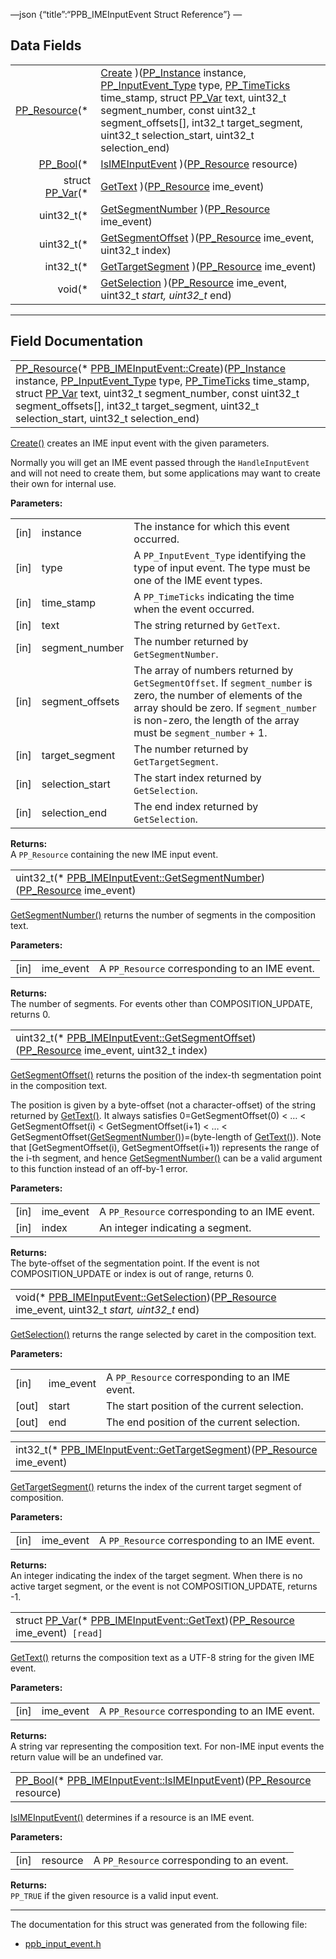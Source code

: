 —json {“title”:“PPB\_IMEInputEvent Struct Reference”} —

Data Fields
-----------

<table><tbody><tr class="odd"><td style="text-align: right;"><a href="/docs/native-client/pepper_beta/c/group___typedefs#gafdc3895ee80f4750d0d95ae1b677e9b7" class="el">PP_Resource</a>(* </td><td><a href="/docs/native-client/pepper_beta/c/struct_p_p_b___i_m_e_input_event__1__0#ad4bd2c64c71c9af07c110e47d64d94c4" class="el">Create</a> )(<a href="/docs/native-client/pepper_beta/c/group___typedefs#ga89b662403e6a687bb914b80114c0d19d" class="el">PP_Instance</a> instance, <a href="/docs/native-client/pepper_beta/c/group___enums#gaca7296cfec99fcb6646b7144d1d6a0c5" class="el">PP_InputEvent_Type</a> type, <a href="/docs/native-client/pepper_beta/c/group___typedefs#ga71cb1042cdeb38d7881b121f3b09ce94" class="el">PP_TimeTicks</a> time_stamp, struct <a href="/docs/native-client/pepper_beta/c/struct_p_p___var/" class="el">PP_Var</a> text, uint32_t segment_number, const uint32_t segment_offsets[], int32_t target_segment, uint32_t selection_start, uint32_t selection_end)</td></tr><tr class="even"><td style="text-align: right;"><a href="/docs/native-client/pepper_beta/c/group___enums#ga4f272d99be14aacafe08dfd4ef830918" class="el">PP_Bool</a>(* </td><td><a href="/docs/native-client/pepper_beta/c/struct_p_p_b___i_m_e_input_event__1__0#a73a886654b174d99af7f52c13272dce0" class="el">IsIMEInputEvent</a> )(<a href="/docs/native-client/pepper_beta/c/group___typedefs#gafdc3895ee80f4750d0d95ae1b677e9b7" class="el">PP_Resource</a> resource)</td></tr><tr class="odd"><td style="text-align: right;">struct <a href="/docs/native-client/pepper_beta/c/struct_p_p___var/" class="el">PP_Var</a>(* </td><td><a href="/docs/native-client/pepper_beta/c/struct_p_p_b___i_m_e_input_event__1__0#a107e031acc73b3c620b0d92245952e6e" class="el">GetText</a> )(<a href="/docs/native-client/pepper_beta/c/group___typedefs#gafdc3895ee80f4750d0d95ae1b677e9b7" class="el">PP_Resource</a> ime_event)</td></tr><tr class="even"><td style="text-align: right;">uint32_t(* </td><td><a href="/docs/native-client/pepper_beta/c/struct_p_p_b___i_m_e_input_event__1__0#a1b3d8e023aa9400dff5b3a32a49cc018" class="el">GetSegmentNumber</a> )(<a href="/docs/native-client/pepper_beta/c/group___typedefs#gafdc3895ee80f4750d0d95ae1b677e9b7" class="el">PP_Resource</a> ime_event)</td></tr><tr class="odd"><td style="text-align: right;">uint32_t(* </td><td><a href="/docs/native-client/pepper_beta/c/struct_p_p_b___i_m_e_input_event__1__0#a5d469ddc9be36e60eda5ab74878da205" class="el">GetSegmentOffset</a> )(<a href="/docs/native-client/pepper_beta/c/group___typedefs#gafdc3895ee80f4750d0d95ae1b677e9b7" class="el">PP_Resource</a> ime_event, uint32_t index)</td></tr><tr class="even"><td style="text-align: right;">int32_t(* </td><td><a href="/docs/native-client/pepper_beta/c/struct_p_p_b___i_m_e_input_event__1__0#ac4891be932c004cff409df47fe4627fa" class="el">GetTargetSegment</a> )(<a href="/docs/native-client/pepper_beta/c/group___typedefs#gafdc3895ee80f4750d0d95ae1b677e9b7" class="el">PP_Resource</a> ime_event)</td></tr><tr class="odd"><td style="text-align: right;">void(* </td><td><a href="/docs/native-client/pepper_beta/c/struct_p_p_b___i_m_e_input_event__1__0#a42150bcee1b6416ec89780343ce2b30a" class="el">GetSelection</a> )(<a href="/docs/native-client/pepper_beta/c/group___typedefs#gafdc3895ee80f4750d0d95ae1b677e9b7" class="el">PP_Resource</a> ime_event, uint32_t <em>start, uint32_t</em> end)</td></tr></tbody></table>

------------------------------------------------------------------------

Field Documentation
-------------------

<span id="ad4bd2c64c71c9af07c110e47d64d94c4" class="anchor" style="margin: 0;"></span>

<table><tbody><tr class="odd"><td><a href="/docs/native-client/pepper_beta/c/group___typedefs#gafdc3895ee80f4750d0d95ae1b677e9b7" class="el">PP_Resource</a>(* <a href="/docs/native-client/pepper_beta/c/struct_p_p_b___i_m_e_input_event__1__0#ad4bd2c64c71c9af07c110e47d64d94c4" class="el">PPB_IMEInputEvent::Create</a>)(<a href="/docs/native-client/pepper_beta/c/group___typedefs#ga89b662403e6a687bb914b80114c0d19d" class="el">PP_Instance</a> instance, <a href="/docs/native-client/pepper_beta/c/group___enums#gaca7296cfec99fcb6646b7144d1d6a0c5" class="el">PP_InputEvent_Type</a> type, <a href="/docs/native-client/pepper_beta/c/group___typedefs#ga71cb1042cdeb38d7881b121f3b09ce94" class="el">PP_TimeTicks</a> time_stamp, struct <a href="/docs/native-client/pepper_beta/c/struct_p_p___var/" class="el">PP_Var</a> text, uint32_t segment_number, const uint32_t segment_offsets[], int32_t target_segment, uint32_t selection_start, uint32_t selection_end)</td></tr></tbody></table>

<a href="/docs/native-client/pepper_beta/c/struct_p_p_b___i_m_e_input_event__1__0#ad4bd2c64c71c9af07c110e47d64d94c4" class="el" title="Create() creates an IME input event with the given parameters.">Create()</a> creates an IME input event with the given parameters.

Normally you will get an IME event passed through the `HandleInputEvent` and will not need to create them, but some applications may want to create their own for internal use.

**Parameters:**  

<table><tbody><tr class="odd"><td>[in]</td><td>instance</td><td>The instance for which this event occurred.</td></tr><tr class="even"><td>[in]</td><td>type</td><td>A <code>PP_InputEvent_Type</code> identifying the type of input event. The type must be one of the IME event types.</td></tr><tr class="odd"><td>[in]</td><td>time_stamp</td><td>A <code>PP_TimeTicks</code> indicating the time when the event occurred.</td></tr><tr class="even"><td>[in]</td><td>text</td><td>The string returned by <code>GetText</code>.</td></tr><tr class="odd"><td>[in]</td><td>segment_number</td><td>The number returned by <code>GetSegmentNumber</code>.</td></tr><tr class="even"><td>[in]</td><td>segment_offsets</td><td>The array of numbers returned by <code>GetSegmentOffset</code>. If <code>segment_number</code> is zero, the number of elements of the array should be zero. If <code>segment_number</code> is non-zero, the length of the array must be <code>segment_number</code> + 1.</td></tr><tr class="odd"><td>[in]</td><td>target_segment</td><td>The number returned by <code>GetTargetSegment</code>.</td></tr><tr class="even"><td>[in]</td><td>selection_start</td><td>The start index returned by <code>GetSelection</code>.</td></tr><tr class="odd"><td>[in]</td><td>selection_end</td><td>The end index returned by <code>GetSelection</code>.</td></tr></tbody></table>

**Returns:**  
A `PP_Resource` containing the new IME input event.

<span id="a1b3d8e023aa9400dff5b3a32a49cc018" class="anchor" style="margin: 0;"></span>

<table><tbody><tr class="odd"><td>uint32_t(* <a href="/docs/native-client/pepper_beta/c/struct_p_p_b___i_m_e_input_event__1__0#a1b3d8e023aa9400dff5b3a32a49cc018" class="el">PPB_IMEInputEvent::GetSegmentNumber</a>)(<a href="/docs/native-client/pepper_beta/c/group___typedefs#gafdc3895ee80f4750d0d95ae1b677e9b7" class="el">PP_Resource</a> ime_event)</td></tr></tbody></table>

<a href="/docs/native-client/pepper_beta/c/struct_p_p_b___i_m_e_input_event__1__0#a1b3d8e023aa9400dff5b3a32a49cc018" class="el" title="GetSegmentNumber() returns the number of segments in the composition text.">GetSegmentNumber()</a> returns the number of segments in the composition text.

**Parameters:**  

<table><tbody><tr class="odd"><td>[in]</td><td>ime_event</td><td>A <code>PP_Resource</code> corresponding to an IME event.</td></tr></tbody></table>

**Returns:**  
The number of segments. For events other than COMPOSITION\_UPDATE, returns 0.

<span id="a5d469ddc9be36e60eda5ab74878da205" class="anchor" style="margin: 0;"></span>

<table><tbody><tr class="odd"><td>uint32_t(* <a href="/docs/native-client/pepper_beta/c/struct_p_p_b___i_m_e_input_event__1__0#a5d469ddc9be36e60eda5ab74878da205" class="el">PPB_IMEInputEvent::GetSegmentOffset</a>)(<a href="/docs/native-client/pepper_beta/c/group___typedefs#gafdc3895ee80f4750d0d95ae1b677e9b7" class="el">PP_Resource</a> ime_event, uint32_t index)</td></tr></tbody></table>

<a href="/docs/native-client/pepper_beta/c/struct_p_p_b___i_m_e_input_event__1__0#a5d469ddc9be36e60eda5ab74878da205" class="el" title="GetSegmentOffset() returns the position of the index-th segmentation point in the composition text...">GetSegmentOffset()</a> returns the position of the index-th segmentation point in the composition text.

The position is given by a byte-offset (not a character-offset) of the string returned by <a href="/docs/native-client/pepper_beta/c/struct_p_p_b___i_m_e_input_event__1__0#a107e031acc73b3c620b0d92245952e6e" class="el" title="GetText() returns the composition text as a UTF-8 string for the given IME event.">GetText()</a>. It always satisfies 0=GetSegmentOffset(0) &lt; … &lt; GetSegmentOffset(i) &lt; GetSegmentOffset(i+1) &lt; … &lt; GetSegmentOffset(<a href="/docs/native-client/pepper_beta/c/struct_p_p_b___i_m_e_input_event__1__0#a1b3d8e023aa9400dff5b3a32a49cc018" class="el" title="GetSegmentNumber() returns the number of segments in the composition text.">GetSegmentNumber()</a>)=(byte-length of <a href="/docs/native-client/pepper_beta/c/struct_p_p_b___i_m_e_input_event__1__0#a107e031acc73b3c620b0d92245952e6e" class="el" title="GetText() returns the composition text as a UTF-8 string for the given IME event.">GetText()</a>). Note that \[GetSegmentOffset(i), GetSegmentOffset(i+1)) represents the range of the i-th segment, and hence <a href="/docs/native-client/pepper_beta/c/struct_p_p_b___i_m_e_input_event__1__0#a1b3d8e023aa9400dff5b3a32a49cc018" class="el" title="GetSegmentNumber() returns the number of segments in the composition text.">GetSegmentNumber()</a> can be a valid argument to this function instead of an off-by-1 error.

**Parameters:**  

<table><tbody><tr class="odd"><td>[in]</td><td>ime_event</td><td>A <code>PP_Resource</code> corresponding to an IME event.</td></tr><tr class="even"><td>[in]</td><td>index</td><td>An integer indicating a segment.</td></tr></tbody></table>

**Returns:**  
The byte-offset of the segmentation point. If the event is not COMPOSITION\_UPDATE or index is out of range, returns 0.

<span id="a42150bcee1b6416ec89780343ce2b30a" class="anchor" style="margin: 0;"></span>

<table><tbody><tr class="odd"><td>void(* <a href="/docs/native-client/pepper_beta/c/struct_p_p_b___i_m_e_input_event__1__0#a42150bcee1b6416ec89780343ce2b30a" class="el">PPB_IMEInputEvent::GetSelection</a>)(<a href="/docs/native-client/pepper_beta/c/group___typedefs#gafdc3895ee80f4750d0d95ae1b677e9b7" class="el">PP_Resource</a> ime_event, uint32_t <em>start, uint32_t</em> end)</td></tr></tbody></table>

<a href="/docs/native-client/pepper_beta/c/struct_p_p_b___i_m_e_input_event__1__0#a42150bcee1b6416ec89780343ce2b30a" class="el" title="GetSelection() returns the range selected by caret in the composition text.">GetSelection()</a> returns the range selected by caret in the composition text.

**Parameters:**  

<table><tbody><tr class="odd"><td>[in]</td><td>ime_event</td><td>A <code>PP_Resource</code> corresponding to an IME event.</td></tr><tr class="even"><td>[out]</td><td>start</td><td>The start position of the current selection.</td></tr><tr class="odd"><td>[out]</td><td>end</td><td>The end position of the current selection.</td></tr></tbody></table>

<span id="ac4891be932c004cff409df47fe4627fa" class="anchor" style="margin: 0;"></span>

<table><tbody><tr class="odd"><td>int32_t(* <a href="/docs/native-client/pepper_beta/c/struct_p_p_b___i_m_e_input_event__1__0#ac4891be932c004cff409df47fe4627fa" class="el">PPB_IMEInputEvent::GetTargetSegment</a>)(<a href="/docs/native-client/pepper_beta/c/group___typedefs#gafdc3895ee80f4750d0d95ae1b677e9b7" class="el">PP_Resource</a> ime_event)</td></tr></tbody></table>

<a href="/docs/native-client/pepper_beta/c/struct_p_p_b___i_m_e_input_event__1__0#ac4891be932c004cff409df47fe4627fa" class="el" title="GetTargetSegment() returns the index of the current target segment of composition.">GetTargetSegment()</a> returns the index of the current target segment of composition.

**Parameters:**  

<table><tbody><tr class="odd"><td>[in]</td><td>ime_event</td><td>A <code>PP_Resource</code> corresponding to an IME event.</td></tr></tbody></table>

**Returns:**  
An integer indicating the index of the target segment. When there is no active target segment, or the event is not COMPOSITION\_UPDATE, returns -1.

<span id="a107e031acc73b3c620b0d92245952e6e" class="anchor" style="margin: 0;"></span>

<table><tbody><tr class="odd"><td>struct <a href="/docs/native-client/pepper_beta/c/struct_p_p___var/" class="el">PP_Var</a>(* <a href="/docs/native-client/pepper_beta/c/struct_p_p_b___i_m_e_input_event__1__0#a107e031acc73b3c620b0d92245952e6e" class="el">PPB_IMEInputEvent::GetText</a>)(<a href="/docs/native-client/pepper_beta/c/group___typedefs#gafdc3895ee80f4750d0d95ae1b677e9b7" class="el">PP_Resource</a> ime_event)<code> [read]</code></td></tr></tbody></table>

<a href="/docs/native-client/pepper_beta/c/struct_p_p_b___i_m_e_input_event__1__0#a107e031acc73b3c620b0d92245952e6e" class="el" title="GetText() returns the composition text as a UTF-8 string for the given IME event.">GetText()</a> returns the composition text as a UTF-8 string for the given IME event.

**Parameters:**  

<table><tbody><tr class="odd"><td>[in]</td><td>ime_event</td><td>A <code>PP_Resource</code> corresponding to an IME event.</td></tr></tbody></table>

**Returns:**  
A string var representing the composition text. For non-IME input events the return value will be an undefined var.

<span id="a73a886654b174d99af7f52c13272dce0" class="anchor" style="margin: 0;"></span>

<table><tbody><tr class="odd"><td><a href="/docs/native-client/pepper_beta/c/group___enums#ga4f272d99be14aacafe08dfd4ef830918" class="el">PP_Bool</a>(* <a href="/docs/native-client/pepper_beta/c/struct_p_p_b___i_m_e_input_event__1__0#a73a886654b174d99af7f52c13272dce0" class="el">PPB_IMEInputEvent::IsIMEInputEvent</a>)(<a href="/docs/native-client/pepper_beta/c/group___typedefs#gafdc3895ee80f4750d0d95ae1b677e9b7" class="el">PP_Resource</a> resource)</td></tr></tbody></table>

<a href="/docs/native-client/pepper_beta/c/struct_p_p_b___i_m_e_input_event__1__0#a73a886654b174d99af7f52c13272dce0" class="el" title="IsIMEInputEvent() determines if a resource is an IME event.">IsIMEInputEvent()</a> determines if a resource is an IME event.

**Parameters:**  

<table><tbody><tr class="odd"><td>[in]</td><td>resource</td><td>A <code>PP_Resource</code> corresponding to an event.</td></tr></tbody></table>

**Returns:**  
`PP_TRUE` if the given resource is a valid input event.

------------------------------------------------------------------------

The documentation for this struct was generated from the following file:

-   <a href="/docs/native-client/pepper_beta/c/ppb__input__event_8h/" class="el">ppb_input_event.h</a>
